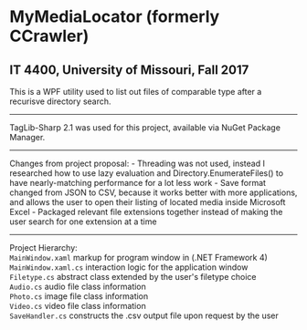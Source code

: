 # MyMediaLocator (formerly CCrawler)
## IT 4400, University of Missouri, Fall 2017

This is a WPF utility used to list out files of comparable type after a recurisve directory search.
***
TagLib-Sharp 2.1 was used for this project, available via NuGet Package Manager.
***
Changes from project proposal:
    - Threading was not used, instead I researched how to use lazy evaluation and Directory.EnumerateFiles() to have nearly-matching performance for a lot less work
    - Save format changed from JSON to CSV, because it works better with more applications, and allows the user to open their listing of located media inside Microsoft Excel
    - Packaged relevant file extensions together instead of making the user search for one extension at a time
***
Project Hierarchy:  
`MainWindow.xaml` markup for program window in (.NET Framework 4)  
`MainWindow.xaml.cs` interaction logic for the application window  
`Filetype.cs` abstract class extended by the user's filetype choice  
`Audio.cs` audio file class information  
`Photo.cs` image file class information  
`Video.cs` video file class information  
`SaveHandler.cs` constructs the .csv output file upon request by the user  
